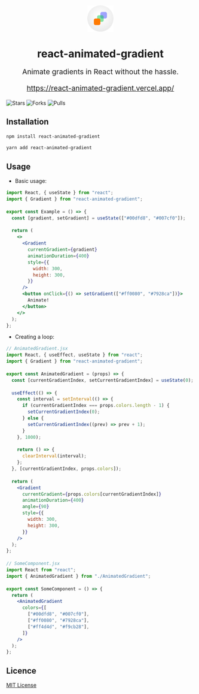 <p align="center">
  <img src="https://raw.githubusercontent.com/carlos-dubon/react-animated-gradient/main/logo.svg" width="70px" height="70px" alt="logo" />
</p>

<h1 align="center">react-animated-gradient</h1>

<p align="center" style="font-size: 1.2rem">
 Animate gradients in React without the hassle.
</p>

<p align="center" style="font-size: 1.2rem">
<a href="https://react-animated-gradient.vercel.app/">
 https://react-animated-gradient.vercel.app/
</a>
</p>

<img
  src="https://img.shields.io/github/stars/carlos-dubon/react-animated-gradient?style=flat-square"
  alt="Stars"
/>
<img
  src="https://img.shields.io/github/forks/carlos-dubon/react-animated-gradient?style=flat-square"
  alt="Forks"
/>
<img
  src="https://img.shields.io/github/issues-pr/carlos-dubon/react-animated-gradient?style=flat-square"
  alt="Pulls"
/>

## Installation

```bash
npm install react-animated-gradient
```

```bash
yarn add react-animated-gradient
```

## Usage

- Basic usage:

```jsx
import React, { useState } from "react";
import { Gradient } from "react-animated-gradient";

export const Example = () => {
  const [gradient, setGradient] = useState(["#00dfd8", "#007cf0"]);

  return (
    <>
      <Gradient
        currentGradient={gradient}
        animationDuration={400}
        style={{
          width: 300,
          height: 300,
        }}
      />
      <button onClick={() => setGradient(["#ff0080", "#7928ca"])}>
        Animate!
      </button>
    </>
  );
};
```

- Creating a loop:

```jsx
// AnimatedGradient.jsx
import React, { useEffect, useState } from "react";
import { Gradient } from "react-animated-gradient";

export const AnimatedGradient = (props) => {
  const [currentGradientIndex, setCurrentGradientIndex] = useState(0);

  useEffect(() => {
    const interval = setInterval(() => {
      if (currentGradientIndex === props.colors.length - 1) {
        setCurrentGradientIndex(0);
      } else {
        setCurrentGradientIndex((prev) => prev + 1);
      }
    }, 1000);

    return () => {
      clearInterval(interval);
    };
  }, [currentGradientIndex, props.colors]);

  return (
    <Gradient
      currentGradient={props.colors[currentGradientIndex]}
      animationDuration={400}
      angle={90}
      style={{
        width: 300,
        height: 300,
      }}
    />
  );
};

// SomeComponent.jsx
import React from "react";
import { AnimatedGradient } from "./AnimatedGradient";

export const SomeComponent = () => {
  return (
    <AnimatedGradient
      colors={[
        ["#00dfd8", "#007cf0"],
        ["#ff0080", "#7928ca"],
        ["#ff4d4d", "#f9cb28"],
      ]}
    />
  );
};
```

## Licence

[MIT License](./LICENSE.md)
